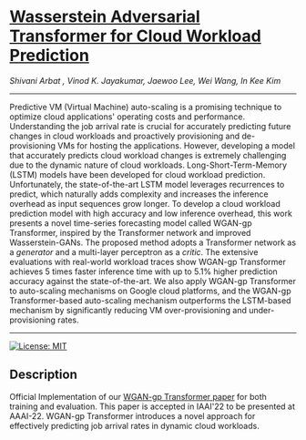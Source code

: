 # [Wasserstein Adversarial Transformer for Cloud Workload Prediction](https://ojs.aaai.org/index.php/AAAI/article/view/21509)
*Shivani Arbat , Vinod K. Jayakumar, Jaewoo Lee, Wei Wang, In Kee Kim*

---
Predictive VM (Virtual Machine) auto-scaling is a promising technique to optimize cloud applications' operating costs and performance. 
Understanding the job arrival rate is crucial for accurately predicting future changes in cloud workloads and proactively provisioning and de-provisioning VMs for hosting the applications. 
However, developing a model that accurately predicts cloud workload changes is extremely challenging due to the dynamic nature of cloud workloads.
Long-Short-Term-Memory (LSTM) models have been developed for cloud workload prediction. 
Unfortunately, the state-of-the-art LSTM model leverages recurrences to predict, which naturally adds complexity and increases the inference overhead as input sequences grow longer. 
To develop a cloud workload prediction model with high accuracy and low inference overhead, 
this work presents a novel time-series forecasting model called WGAN-gp Transformer, inspired by the Transformer network and improved Wasserstein-GANs. The proposed method adopts a Transformer network as a *generator* and a multi-layer perceptron as a *critic*. The extensive evaluations with real-world workload traces show WGAN-gp Transformer achieves 5 times faster inference time with up to 5.1% higher prediction accuracy against the state-of-the-art.
We also apply WGAN-gp Transformer to auto-scaling mechanisms on Google cloud platforms, and the WGAN-gp Transformer-based auto-scaling mechanism outperforms the LSTM-based mechanism by significantly reducing VM over-provisioning and under-provisioning rates.

---
[![License: MIT](https://img.shields.io/badge/License-MIT-yellow.svg)](https://opensource.org/licenses/MIT)

## Description
Official Implementation of our [WGAN-gp Transformer paper](https://ojs.aaai.org/index.php/AAAI/article/view/21509) for both training and evaluation. This paper is accepted in IAAI'22 to be presented at AAAI-22. WGAN-gp Transformer introduces a novel approach for effectively predicting job arrival rates in dynamic cloud workloads.
